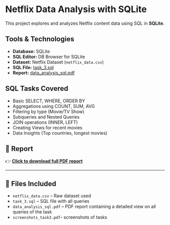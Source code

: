 # Netflix Data Analysis with SQLite

This project explores and analyzes Netflix content data using SQL in **SQLite**.

## Tools & Technologies
- **Database:** SQLite
- **SQL Editor:** DB Browser for SQLite
- **Dataset:** Netflix Dataset (`netflix_data.csv`)
- **SQL File:** [task_3.sql](task_3.sql)
- **Report:** [data_analysis_sql.pdf](data_analysis_sql.pdf)

## SQL Tasks Covered

- Basic SELECT, WHERE, ORDER BY
- Aggregations using COUNT, SUM, AVG
- Filtering by type (Movie/TV Show)
- Subqueries and Nested Queries
- JOIN operations (INNER, LEFT)
- Creating Views for recent movies
- Data Insights (Top countries, longest movies)

## 📎 Report
👉 [**Click to download full PDF report**](data_analysis_sql.pdf)

---
## 📂 Files Included

- `netflix_data.csv` – Raw dataset used
- `task_3.sql` – SQL file with all queries
- `data_analysis_sql.pdf` – PDF report containing a detailed view on all queries of the task
- `screenshots_task3.pdf`- screenshots of tasks

